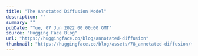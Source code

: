 ```yaml
---
title: "The Annotated Diffusion Model"
description: ""
summary: ""
pubDate: "Tue, 07 Jun 2022 00:00:00 GMT"
source: "Hugging Face Blog"
url: "https://huggingface.co/blog/annotated-diffusion"
thumbnail: "https://huggingface.co/blog/assets/78_annotated-diffusion/thumbnail.png"
---
```


